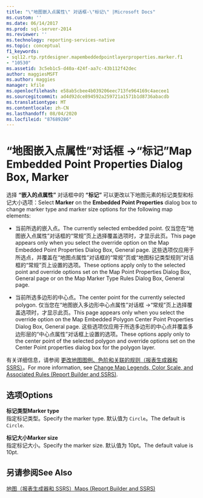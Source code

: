 ```yaml
---
title: "\"地图嵌入点属性\" 对话框-\"标记\" |Microsoft Docs"
ms.custom: ''
ms.date: 06/14/2017
ms.prod: sql-server-2014
ms.reviewer: ''
ms.technology: reporting-services-native
ms.topic: conceptual
f1_keywords:
- sql12.rtp.rptdesigner.mapembeddedpointlayerproperties.marker.f1
- "10530"
ms.assetid: 3c5eb1c5-d40a-424f-aa7c-43b112f42dec
author: maggiesMSFT
ms.author: maggies
manager: kfile
ms.openlocfilehash: e58ab5cbee4b039206eec713fe964169c4aecee1
ms.sourcegitcommit: ad4d92dce894592a259721a1571b1d8736abacdb
ms.translationtype: MT
ms.contentlocale: zh-CN
ms.lasthandoff: 08/04/2020
ms.locfileid: "87689286"
---
```

# <a name="map-embedded-point-properties-dialog-box-marker"></a><span data-ttu-id="0a683-102">“地图嵌入点属性”对话框 -&gt;“标记”</span><span class="sxs-lookup"><span data-stu-id="0a683-102">Map Embedded Point Properties Dialog Box, Marker</span></span>
  <span data-ttu-id="0a683-103">选择 **“嵌入的点属性”** 对话框中的 **“标记”** 可以更改以下地图元素的标记类型和标记大小选项：</span><span class="sxs-lookup"><span data-stu-id="0a683-103">Select **Marker** on the **Embedded Point Properties** dialog box to change marker type and marker size options for the following map elements:</span></span>  
  
-   <span data-ttu-id="0a683-104">当前所选的嵌入点。</span><span class="sxs-lookup"><span data-stu-id="0a683-104">The currently selected embedded point.</span></span> <span data-ttu-id="0a683-105">仅当您在“地图嵌入点属性”对话框的“常规”页上选择覆盖选项时，才显示此页。</span><span class="sxs-lookup"><span data-stu-id="0a683-105">This page appears only when you select the override option on the Map Embedded Point Properties Dialog Box, General page.</span></span> <span data-ttu-id="0a683-106">这些选项仅应用于所选点，并覆盖在“地图点属性”对话框的“常规”页或“地图标记类型规则”对话框的“常规”页上设置的选项。</span><span class="sxs-lookup"><span data-stu-id="0a683-106">These options apply only to the selected point and override options set on the Map Point Properties Dialog Box, General page or on the Map Marker Type Rules Dialog Box, General page.</span></span>  
  
-   <span data-ttu-id="0a683-107">当前所选多边形的中心点。</span><span class="sxs-lookup"><span data-stu-id="0a683-107">The center point for the currently selected polygon.</span></span> <span data-ttu-id="0a683-108">仅当您在“地图嵌入多边形中心点属性”对话框 -&gt;“常规”页上选择覆盖选项时，才显示此页。</span><span class="sxs-lookup"><span data-stu-id="0a683-108">This page appears only when you select the override option on the Map Embedded Polygon Center Point Properties Dialog Box, General page.</span></span> <span data-ttu-id="0a683-109">这些选项仅应用于所选多边形的中心点并覆盖多边形层的“中心点属性”对话框上设置的选项。</span><span class="sxs-lookup"><span data-stu-id="0a683-109">These options apply only to the center point of the selected polygon and override options set on the Center Point properties dialog box for the polygon layer.</span></span>  
  
 <span data-ttu-id="0a683-110">有关详细信息，请参阅 [更改地图图例、色阶和关联的规则（报表生成器和 SSRS）](report-design/change-map-legends-color-scale-and-associated-rules-report-builder-and-ssrs.md)。</span><span class="sxs-lookup"><span data-stu-id="0a683-110">For more information, see [Change Map Legends, Color Scale, and Associated Rules &#40;Report Builder and SSRS&#41;](report-design/change-map-legends-color-scale-and-associated-rules-report-builder-and-ssrs.md).</span></span>  
  
## <a name="options"></a><span data-ttu-id="0a683-111">选项</span><span class="sxs-lookup"><span data-stu-id="0a683-111">Options</span></span>  
 <span data-ttu-id="0a683-112">**标记类型**</span><span class="sxs-lookup"><span data-stu-id="0a683-112">**Marker type**</span></span>  
 <span data-ttu-id="0a683-113">指定标记类型。</span><span class="sxs-lookup"><span data-stu-id="0a683-113">Specify the marker type.</span></span> <span data-ttu-id="0a683-114">默认值为 `Circle`。</span><span class="sxs-lookup"><span data-stu-id="0a683-114">The default is `Circle`.</span></span>  
  
 <span data-ttu-id="0a683-115">**标记大小**</span><span class="sxs-lookup"><span data-stu-id="0a683-115">**Marker size**</span></span>  
 <span data-ttu-id="0a683-116">指定标记大小。</span><span class="sxs-lookup"><span data-stu-id="0a683-116">Specify the marker size.</span></span> <span data-ttu-id="0a683-117">默认值为 10pt。</span><span class="sxs-lookup"><span data-stu-id="0a683-117">The default value is 10pt.</span></span>  
  
## <a name="see-also"></a><span data-ttu-id="0a683-118">另请参阅</span><span class="sxs-lookup"><span data-stu-id="0a683-118">See Also</span></span>  
 [<span data-ttu-id="0a683-119">地图（报表生成器和 SSRS）</span><span class="sxs-lookup"><span data-stu-id="0a683-119">Maps &#40;Report Builder and SSRS&#41;</span></span>](report-design/maps-report-builder-and-ssrs.md)  
  
  
